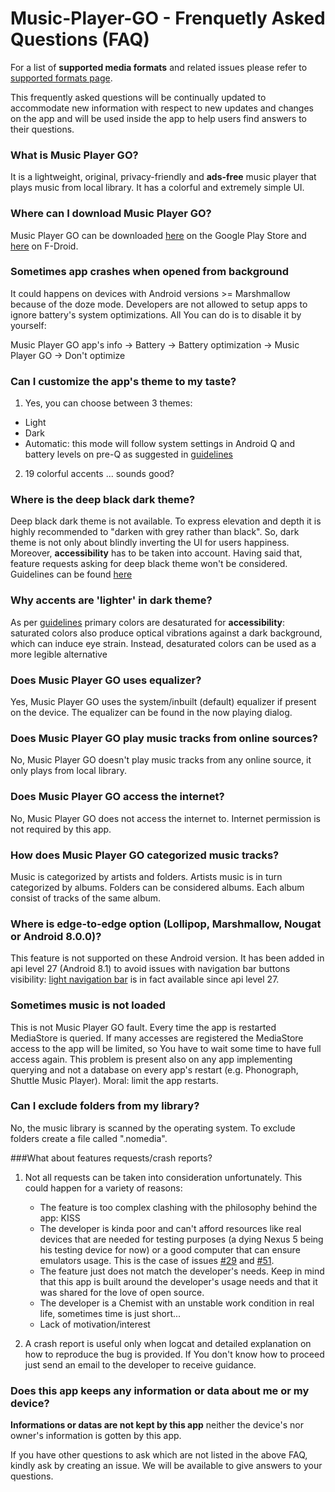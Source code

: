 # Music-Player-GO - Frenquetly Asked Questions (FAQ)

For a list of **supported media formats** and related issues please refer to [supported formats page](https://github.com/enricocid/Music-Player-GO/blob/master/Formats.md).

This frequently asked questions will be continually updated to accommodate new information with respect to new updates and changes on the app and will be used inside the app to help users find answers to their questions.


### What is Music Player GO?

It is a lightweight, original, privacy-friendly and **ads-free** music player that plays music from local library. It has a colorful and extremely simple UI.


### Where can I download Music Player GO?

Music Player GO can be downloaded [here](https://play.google.com/store/apps/details?id=com.iven.musicplayergo) on the Google Play Store and [here](https://f-droid.org/repository/browse/?fdid=com.iven.musicplayergo) on F-Droid. 


### Sometimes app crashes when opened from background

It could happens on devices with Android versions >= Marshmallow because of the doze mode. Developers are not allowed to setup apps to ignore battery's system optimizations. All You can do is to disable it by yourself:

Music Player GO app's info -> Battery -> Battery optimization -> Music Player GO -> Don't optimize


### Can I customize the app's theme to my taste?

1. Yes, you can choose between 3 themes:

 - Light
 - Dark
 - Automatic: this mode will follow system settings in Android Q and battery levels on pre-Q as suggested in [guidelines](https://developer.android.com/guide/topics/ui/look-and-feel/darktheme)

2. 19 colorful accents ... sounds good?


### Where is the deep black dark theme?

Deep black dark theme is not available. To express elevation and depth it is highly recommended to "darken with grey rather than black". So, dark theme is not only about blindly inverting the UI for users happiness. Moreover, **accessibility** has to be taken into account. Having said that, feature requests asking for deep black theme won't be considered. Guidelines can be found [here](https://material.io/design/color/dark-theme.html)


### Why accents are 'lighter' in dark theme?

As per [guidelines](https://material.io/design/color/dark-theme.html) primary colors are desaturated for **accessibility**: saturated colors also produce optical vibrations against a dark background, which can induce eye strain. Instead, desaturated colors can be used as a more legible alternative


### Does Music Player GO uses equalizer?

Yes, Music Player GO uses the system/inbuilt (default) equalizer if present on the device.
The equalizer can be found in the now playing dialog.


### Does Music Player GO play music tracks from online sources?

No, Music Player GO doesn't play music tracks from any online source, it only plays from local library.


### Does Music Player GO access the internet?

No, Music Player GO does not access the internet to. Internet permission is not required by this app.


### How does Music Player GO categorized music tracks?

Music is categorized by artists and folders. Artists music is in turn categorized by albums. Folders can be considered albums. Each album consist of tracks of the same album.


### Where is edge-to-edge option (Lollipop, Marshmallow, Nougat or Android 8.0.0)?

This feature is not supported on these Android version. It has been added in api level 27 (Android 8.1) to avoid issues with navigation bar buttons visibility: [light navigation bar](https://developer.android.com/reference/android/R.attr#windowLightNavigationBar) is in fact available since api level 27.


### Sometimes music is not loaded

This is not Music Player GO fault. Every time the app is restarted MediaStore is queried. If many accesses are registered the MediaStore access to the app will be limited, so You have to wait some time to have full access again. This problem is present also on any app implementing querying and not a database on every app's restart (e.g. Phonograph, Shuttle Music Player).
Moral: limit the app restarts.


### Can I exclude folders from my library?

No, the music library is scanned by the operating system. To exclude folders create a file called ".nomedia".


###What about features requests/crash reports?

1. Not all requests can be taken into consideration unfortunately. This could happen for a variety of reasons:

   - The feature is too complex clashing with the philosophy behind the app: KISS
   - The developer is kinda poor and can't afford resources like real devices that are needed for testing purposes (a dying Nexus 5 being his testing device for now) or a good computer that can ensure emulators usage. This is the case of issues [#29](https://github.com/enricocid/Music-Player-GO/issues/29) and [#51](https://github.com/enricocid/Music-Player-GO/issues/51).
   - The feature just does not match the developer's needs. Keep in mind that this app is built around the developer's usage needs and that it was shared for the love of open source.
   - The developer is a Chemist with an unstable work condition in real life, sometimes time is just short...
   - Lack of motivation/interest


2. A crash report is useful only when logcat and detailed explanation on how to reproduce the bug is provided. If You don't know how to proceed just send an email to the developer to receive guidance.


### Does this app keeps any information or data about me or my device?

**Informations or datas are not kept by this app** neither the device's nor owner's information is gotten by this app.



If you have other questions to ask which are not listed in the above FAQ, kindly ask by creating an issue. We will be available to give answers to your questions.